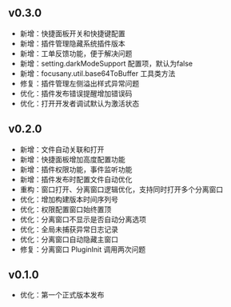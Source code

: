 ## v0.3.0

- 新增：快捷面板开关和快捷键配置
- 新增：插件管理隐藏系统插件版本
- 新增：工单反馈功能，便于解决问题
- 新增：setting.darkModeSupport 配置项，默认为false
- 新增：focusany.util.base64ToBuffer 工具类方法
- 修复：插件管理左侧溢出样式异常问题
- 优化：插件发布错误提醒增加错误码
- 优化：打开开发者调试默认为激活状态

## v0.2.0

- 新增：文件自动关联和打开
- 新增：快捷面板增加高度配置功能
- 新增：插件权限功能，事件监听功能
- 新增：插件发布时配置文件自动优化
- 重构：窗口打开、分离窗口逻辑优化，支持同时打开多个分离窗口
- 优化：增加构建版本时间序列号
- 优化：权限配置窗口始终置顶
- 优化：分离窗口不显示是否自动分离选项
- 优化：全局未捕获异常日志记录
- 优化：分离窗口自动隐藏主窗口
- 修复：分离窗口 PluginInit 调用两次问题

## v0.1.0

- 优化：第一个正式版本发布
